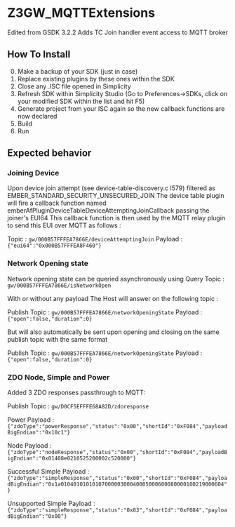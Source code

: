 # Z3GW_MQTTExtensions

Edited from GSDK 3.2.2
Adds TC Join handler event access to MQTT broker

## How To Install
0. Make a backup of your SDK (just in case)
1. Replace existing plugins by these ones within the SDK
2. Close any .ISC file opened in Simplicity
3. Refresh SDK within Simplicity Studio (Go to Preferences->SDKs, click on your modified SDK within the list and hit F5)
4. Generate project from your ISC again so the new callback functions are now declared
5. Build
6. Run

## Expected behavior
### Joining Device
Upon device join attempt (see device-table-discovery.c l579) filtered as EMBER_STANDARD_SECURITY_UNSECURED_JOIN
The device table plugin will fire a callback function named emberAfPluginDeviceTableDeviceAttemptingJoinCallback passing the joiner's EUI64
This callback function is then used by the MQTT relay plugin to send this EUI over MQTT as follows :

Topic : `gw/000B57FFFEA7866E/deviceAttemptingJoin`
Payload : `{"eui64":"0x000B57FFFEA8F460"}`


### Network Opening state
Network opening state can be queried asynchronously using 
Query Topic : `gw/000B57FFFEA7866E/isNetworkOpen`

With or without any payload
The Host will answer on the following topic :

Publish Topic : `gw/000B57FFFEA7866E/networkOpeningState`
Payload : `{"open":false,"duration":0}`


But will also automatically be sent upon opening and closing on the same publish topic with the same format

Publish Topic : `gw/000B57FFFEA7866E/networkOpeningState`
Payload : `{"open":false,"duration":0}`

### ZDO Node, Simple and Power
Added 3 ZDO responses passthrough to MQTT:

Publish Topic : `gw/D0CF5EFFFE68A82D/zdoresponse`

Power Payload : `{"zdoType":"powerResponse","status":"0x00","shortId":"0xF084","payloadBigEndian":"0x10c1"}`

Node Payload : `{"zdoType":"nodeResponse","status":"0x00","shortId":"0xF084","payloadBigEndian":"0x01408e0210525200002c520000"}`

Successful Simple Payload : `{"zdoType":"simpleResponse","status":"0x00","shortId":"0xF084","payloadBigEndian":"0x1a0104010101010700000300040005000600080000100219000604"}`

Unsupported Simple Payload : `{"zdoType":"simpleResponse","status":"0x83","shortId":"0xF084","payloadBigEndian":"0x00"}`
